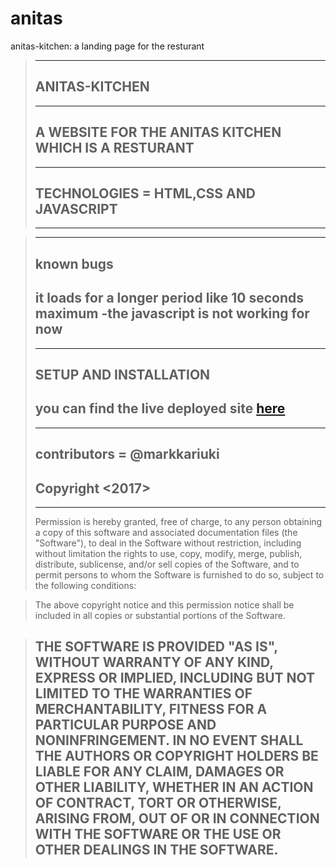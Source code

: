 # anitas
anitas-kitchen: a landing page for the resturant
>---
>ANITAS-KITCHEN
>---
>---
>A WEBSITE FOR THE ANITAS KITCHEN WHICH IS A RESTURANT
>---
>---
>TECHNOLOGIES = HTML,CSS AND JAVASCRIPT
>---
>---

>---
>known bugs
>---
>it loads for a longer period like 10 seconds maximum
> -the javascript is not working for now
>---
>---
>SETUP AND INSTALLATION
>---
>you can find the live deployed site  [here](https://markkariuki.github.io/anitas/)
>---
>---
>contributors = @markkariuki
>---
>Copyright <2017> <MIT>
>---
  >---
  >Permission is hereby granted, free of charge, to any person obtaining a copy of this software and associated documentation files (the "Software"), to deal in the Software without restriction, including without limitation the rights to use, copy, modify, merge, publish, distribute, sublicense, and/or sell copies of the Software, and to permit persons to whom the Software is furnished to do so, subject to the following conditions:

>The above copyright notice and this permission notice shall be included in all copies or substantial portions of the Software.

>THE SOFTWARE IS PROVIDED "AS IS", WITHOUT WARRANTY OF ANY KIND, EXPRESS OR IMPLIED, INCLUDING BUT NOT LIMITED TO THE WARRANTIES OF MERCHANTABILITY, FITNESS FOR A PARTICULAR PURPOSE AND NONINFRINGEMENT. IN NO EVENT SHALL THE AUTHORS OR COPYRIGHT HOLDERS BE LIABLE FOR ANY CLAIM, DAMAGES OR OTHER LIABILITY, WHETHER IN AN ACTION OF CONTRACT, TORT OR OTHERWISE, ARISING FROM, OUT OF OR IN CONNECTION WITH THE SOFTWARE OR THE USE OR OTHER DEALINGS IN THE SOFTWARE.
>---

